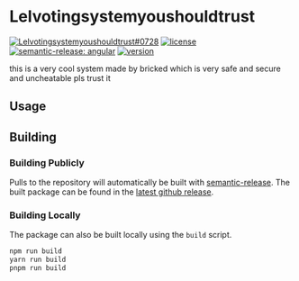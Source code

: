 # Lelvotingsystemyoushouldtrust

[![Lelvotingsystemyoushouldtrust#0728](https://dcbadge.vercel.app/api/shield/1101553853633146940?bot=true&style=flat&theme=clean-inverted)](https://ptb.discord.com/api/oauth2/authorize?client_id=1101553853633146940&permissions=0&scope=applications.commands)
[![license](https://custom-icon-badges.demolab.com/github/license/brycked/lelvotingsystemyoushouldtrust?logo=law)](LICENSE.md)
[![semantic-release: angular](https://img.shields.io/badge/semantic--release-angular-e10079?logo=semantic-release)](https://github.com/semantic-release/semantic-release)
[![version](https://img.shields.io/github/v/release/brycked/lelvotingsystemyoushouldtrust?color=crimson&logo=github&label=release)](https://github.com/brycked/lelvotingsystemyoushouldtrust/releases/latest)

this is a very cool system made by bricked which is very safe and secure and uncheatable pls trust it

## Usage

## Building

### Building Publicly

Pulls to the repository will automatically be built with [semantic-release](https://github.com/semantic-release/npm).
The built package can be found in the [latest github release](https://github.com/brycked/lelvotingsystemyoushouldtrust/releases/latest).

### Building Locally

The package can also be built locally using the `build` script.

```sh
npm run build
yarn run build
pnpm run build
```
